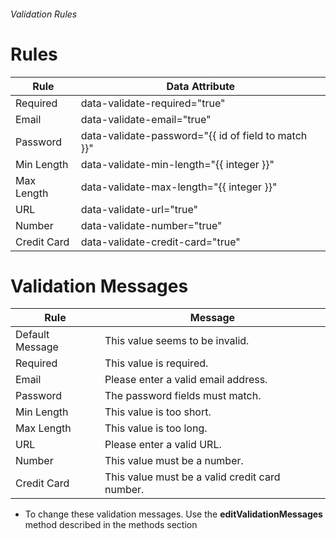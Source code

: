 ###### Validation Rules

# Rules

| Rule                        | Data Attribute                                                          |
|-----------------------------|-------------------------------------------------------------------------|
| Required                    | data-validate-required="true"                                           |
| Email                       | data-validate-email="true"                                              |
| Password                    | data-validate-password="{{ id of field to match }}"                     |
| Min Length                  | data-validate-min-length="{{ integer }}"                                |
| Max Length                  | data-validate-max-length="{{ integer }}"                                |
| URL                         | data-validate-url="true"                                                |
| Number                      | data-validate-number="true"                                             |
| Credit Card                 | data-validate-credit-card="true"                                        |

# Validation Messages

| Rule                        | Message                                                                 |
|-----------------------------|-------------------------------------------------------------------------|
| Default Message             | This value seems to be invalid.                                         |
| Required                    | This value is required.                                                 |
| Email                       | Please enter a valid email address.                                     |
| Password                    | The password fields must match.                                         |
| Min Length                  | This value is too short.                                                |
| Max Length                  | This value is too long.                                                 |
| URL                         | Please enter a valid URL.                                               |
| Number                      | This value must be a number.                                            |
| Credit Card                 | This value must be a valid credit card number.                          |



* To change these validation messages. Use the **editValidationMessages** method described in the methods section